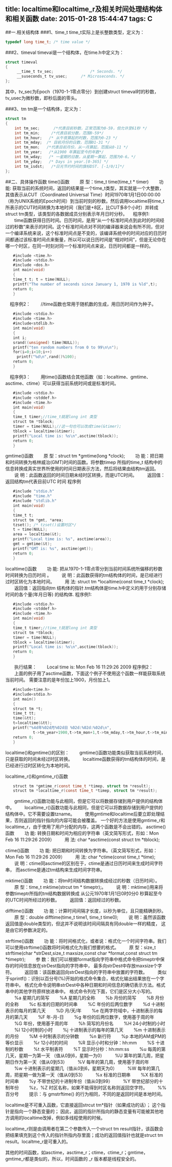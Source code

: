 title: localtime和localtime_r及相关时间处理结构体和相关函数
date: 2015-01-28 15:44:47
tags: C
---
##一.相关结构体
###1、time_t
time_t实际上是长整数类型，定义为：

```C
typedef long time_t; /* time value */
```
 
###2、timeval
timeval是一个结构体，在time.h中定义为：

```C
struct timeval
{
     __time_t tv_sec;                /* Seconds. */
     __suseconds_t tv_usec;      /* Microseconds. */
};
```

其中，tv_sec为Epoch（1970-1-1零点零分）到创建struct timeval时的秒数，tv_usec为微秒数，即秒后面的零头。
 
###3、tm
tm是一个结构体，定义为：

```C
struct tm
{
    int tm_sec;      /*代表目前秒数，正常范围为0-59，但允许至61秒 */
    int tm_min;     /*代表目前分数，范围0-59*/
    int tm_hour;   /* 从午夜算起的时数，范围为0-23 */
    int tm_mday;  /* 目前月份的日数，范围01-31 */
    int tm_mon;   /*代表目前月份，从一月算起，范围从0-11 */
    int tm_year;   /*从1900 年算起至今的年数*/
    int tm_wday;   /* 一星期的日数，从星期一算起，范围为0-6。*/
    int tm_yday;   /* Days in year.[0-365] */
    int tm_isdst;   /*日光节约时间的旗标DST. [-1/0/1]*/
};
 ```

##二、具体操作函数
time()函数
　　原 型：time_t time(time_t * timer)
　　功 能: 获取当前的系统时间，返回的结果是一个time_t类型，其实就是一个大整数，其值表示从CUT（Coordinated Universal Time）时间1970年1月1日00:00:00（称为UNIX系统的Epoch时间）到当前时刻的秒数。然后调用localtime将time_t所表示的CUT时间转换为本地时间（我们是+8区，比CUT多8个小时）并转成struct tm类型，该类型的各数据成员分别表示年月日时分秒。
　程序例1:
　　time函数获得日历时间。日历时间，是用“从一个标准时间点到此时的时间经过的秒数”来表示的时间。这个标准时间点对不同的编译器来说会有所不同，但对一个编译系统来说，这个标准时间点是不变的，该编译系统中的时间对应的日历时间都通过该标准时间点来衡量，所以可以说日历时间是“相对时间”，但是无论你在哪一个时区，在同一时刻对同一个标准时间点来说，日历时间都是一样的。

```C
　　#include <time.h>
　　#include <stdio.h>
　　#include <dos.h>
　　int main(void)
　　{
　　time_t t; t = time(NULL);
　　printf("The number of seconds since January 1, 1970 is %ld",t);
　　return 0;
　　}
```

　程序例2：
　　//time函数也常用于随机数的生成，用日历时间作为种子。

```C
　　#include <stdio.h>
　　#include <time.h>
　　#include<stdlib.h>
　　int main(void)
　　{
　　int i;
　　srand((unsigned) time(NULL));
　　printf("ten random numbers from 0 to 99\n\n");
　　for(i=0;i<10;i++)
　　　printf("%d\n",rand()%100);
　　return 0;
　　}
```

　程序例3：
　　用time()函数结合其他函数（如：localtime、gmtime、asctime、ctime）可以获得当前系统时间或是标准时间。

```C
　　#include <stdio.h>
　　#include <stddef.h>
　　#include <time.h>
　　int main(void)
　　{
　　time_t timer;//time_t就是long int 类型
　　struct tm *tblock;
　　timer = time(NULL);//这一句也可以改成time(&timer);
　　tblock = localtime(&timer);
　　printf("Local time is: %s\n",asctime(tblock));
　　return 0;
　　}
 ```

gmtime()函数
　　原 型：struct tm *gmtime(long *clock);
　　功 能：把日期和时间转换为格林威治(GMT)时间的函数。将参数timep 所指的time_t 结构中的信息转换成真实世界所使用的时间日期表示方法，然后将结果由结构tm返回。 
　　说 明：此函数返回的时间日期未经时区转换，而是UTC时间。
　　返回值：返回结构tm代表目前UTC 时间
程序例

```C
　　#include "stdio.h"
　　#include "time.h"
　　#include "stdlib.h"
　　int main(void)
　　{
　　time_t t;
　　struct tm *gmt, *area;
　　tzset(); /* tzset()设置时区*/
　　t = time(NULL);
　　area = localtime(&t);
　　printf("Local time is: %s", asctime(area));
　　gmt = gmtime(&t);
　　printf("GMT is: %s", asctime(gmt));
　　return 0;
　　}
```

localtime()函数
　　功 能: 把从1970-1-1零点零分到当前时间系统所偏移的秒数时间转换为日历时间 。
　　说 明：此函数获得的tm结构体的时间，是已经进行过时区转化为本地时间。
　　用 法: struct tm *localtime(const time_t *clock);
　　返回值：返回指向tm 结构体的指针.tm结构体是time.h中定义的用于分别存储时间的各个量(年月日等)
的结构体.
 程序例1:

```C
　　#include <stdio.h>
　　#include <stddef.h>
　　#include <time.h>
　　int main(void)
　　{
　　time_t timer;//time_t就是long int 类型
　　struct tm *tblock;
　　timer = time(NULL);
　　tblock = localtime(&timer);
　　printf("Local time is: %s\n",asctime(tblock));
　　return 0;
　　}
```

　　执行结果：
　　Local time is: Mon Feb 16 11:29:26 2009
程序例2：
　　上面的例子用了asctime函数，下面这个例子不使用这个函数一样能获取系统当前时间。
        需要注意的是年份加上1900，月份加上1。

   ```C
　　#include<time.h>
　　#include<stdio.h>
　　int main()
　　{
　　struct tm *t;
　　time_t tt;
　　time(&tt);
　　t=localtime(&tt);
　　printf("%4d年%02d月%02d日 %02d:%02d:%02d\n",
               t->tm_year+1900,t->tm_mon+1,t->tm_mday,t->tm_hour,t->tm_min,t->tm_sec);
　　return 0;
　　}
```

localtime()和gmtime()的区别：
　　gmtime()函数功能类似获取当前系统时间，只是获取的时间未经过时区转换。
　　localtime函数获得的tm结构体的时间，是已经进行过时区转化为本地时间。
 
localtime_r()和gmtime_r()函数

```C
　　struct tm *gmtime_r(const time_t *timep, struct tm *result); 
　　struct tm *localtime_r(const time_t *timep, struct tm *result);
```

　　gmtime_r()函数功能与此相同，但是它可以将数据存储到用户提供的结构体中。
　　localtime_r()函数功能与此相同，但是它可以将数据存储到用户提供的结构体中。它不需要设置tzname。
　　使用gmtime和localtime后要立即处理结果，否则返回的指针指向的内容可能会被覆盖。
       一个好的方法是使用gmtime_r和localtime_r，由于使用了用户分配的内存，这两个函数是不会出错的。
asctime()函数
　　功 能: 转换日期和时间为相应的字符串（英文简写形式，形如：Mon Feb 16 11:29:26 2009）
　　用 法: char *asctime(const struct tm *tblock);
 
ctime()函数
　　功 能: 把日期和时间转换为字符串。（英文简写形式，形如：Mon Feb 16 11:29:26 2009）
　　用 法: char *ctime(const time_t *time);
　　说 明：ctime同asctime的区别在于，ctime是通过日历时间来生成时间字符串，
                  而asctime是通过tm结构来生成时间字符串。
 
mktime()函数
　　功 能：将tm时间结构数据转换成经过的秒数（日历时间）。
　　原 型：time_t mktime(strcut tm * timeptr);。
　　说 明：mktime()用来将参数timeptr所指的tm结构数据转换成
                   从公元1970年1月1日0时0分0 秒算起至今的UTC时间所经过的秒数。
　　返回值：返回经过的秒数。

difftime()函数
　　功 能：计算时间间隔才长度，以秒为单位，且只能精确到秒。
　　原 型：double difftime(time_t time1, time_t time0);
　　说 明：虽然该函数返回值是double类型的，但这并不说明该时间间隔具有同double一样的精度，
                   这是由它的参数决定的。

strftime()函数
　　功 能：将时间格式化，或者说：格式化一个时间字符串。我们可以使用strftime()函数将时间格式化为我们想要的格式。
　　原 型：size_t strftime(char *strDest,size_t maxsize,const char *format,const struct tm *timeptr);
　　参 数：我们可以根据format指向字符串中格式命令把timeptr中保存的时间信息放在strDest指向的字符串中，
                   最多向strDest中存放maxsize个字符。
　　返回值：该函数返回向strDest指向的字符串中放置的字符数。
　　类似于sprintf()：识别以百分号(%)开始的格式命令集合，格式化输出结果放在一个字符串中。
                    格式化命令说明串strDest中各种日期和时间信息的确切表示方法。格式串中的其他字符原样放进串中。
                    格式命令列在下面，它们是区分大小写的。
　　%a 星期几的简写
　　%A 星期几的全称
　　%b 月份的简写
　　%B 月份的全称
　　%c 标准的日期的时间串
　　%C 年份的后两位数字
　　%d 十进制表示的每月的第几天
　　%D 月/天/年
　　%e 在两字符域中，十进制表示的每月的第几天
　　%F 年-月-日
　　%g 年份的后两位数字，使用基于周的年
　　%G 年份，使用基于周的年
　　%h 简写的月份名
　　%H 24小时制的小时
　　%I 12小时制的小时
　　%j 十进制表示的每年的第几天
　　%m 十进制表示的月份
　　%M 十时制表示的分钟数
　　%n 新行符
　　%p 本地的AM或PM的等价显示
　　%r 12小时的时间
　　%R 显示小时和分钟：hh:mm
　　%S 十进制的秒数
　　%t 水平制表符
　　%T 显示时分秒：hh:mm:ss
　　%u 每周的第几天，星期一为第一天 （值从0到6，星期一为0）
　　%U 第年的第几周，把星期日作为第一天（值从0到53）
　　%V 每年的第几周，使用基于周的年
　　%w 十进制表示的星期几（值从0到6，星期天为0）
　　%W 每年的第几周，把星期一做为第一天（值从0到53）
　　%x 标准的日期串
　　%X 标准的时间串
　　%y 不带世纪的十进制年份（值从0到99）
　　%Y 带世纪部分的十制年份
　　%z，%Z 时区名称，如果不能得到时区名称则返回空字符。
　　%% 百分号
　　提示：与 gmstrftime() 的行为相同，不同的是返回时间是本地时间。



localtime是不可重入函数，它直接返回strcut tm*指针（如果成功的话）；
这个指针是指向一个静态变量的；
因此，返回的指针所指向的静态变量有可能被其他地方调用的localtime改掉，例如多线程使用的时候。

localtime_r则是由调用者在第二个参数传入一个struct tm result指针，该函数会把结果填充到这个传入的指针所指内存里面；成功的返回值指针也就是struct tm result。localtme_r是可重入的。

其他的时间函数，如asctime，asctime_r；ctime，ctime_r；gmtime，gmtime_r都是类似的，所以，时间函数的 _r 版本都是线程安全的。